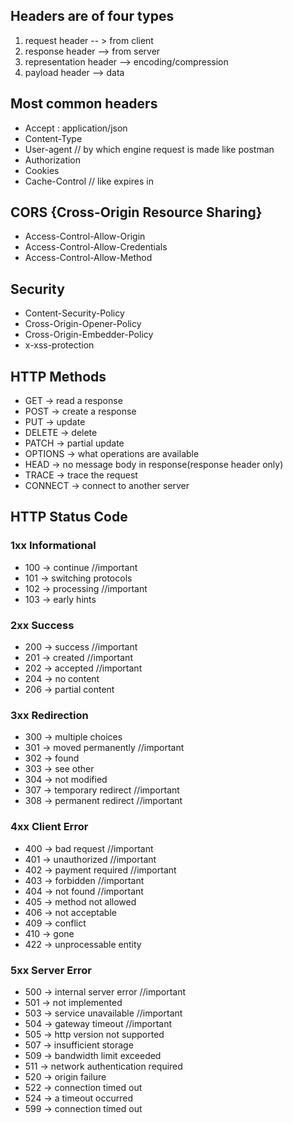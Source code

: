 ## Headers are of four types 
1. request header -- > from client
2. response header --> from server
3. representation header --> encoding/compression
4. payload header --> data 

## Most common headers
* Accept : application/json
* Content-Type
* User-agent // by which engine request is made like postman
* Authorization
* Cookies
* Cache-Control // like expires in

## CORS {Cross-Origin Resource Sharing}
* Access-Control-Allow-Origin
* Access-Control-Allow-Credentials
* Access-Control-Allow-Method

## Security
* Content-Security-Policy
* Cross-Origin-Opener-Policy
* Cross-Origin-Embedder-Policy
* x-xss-protection

## HTTP Methods
* GET -> read a response
* POST -> create a response
* PUT -> update
* DELETE -> delete
* PATCH -> partial update
* OPTIONS -> what operations are available
* HEAD -> no message body in response(response header only)
* TRACE -> trace the request
* CONNECT -> connect to another server

## HTTP Status Code
### 1xx Informational
* 100 -> continue //important
* 101 -> switching protocols
* 102 -> processing //important
* 103 -> early hints

### 2xx Success
* 200 -> success //important
* 201 -> created //important
* 202 -> accepted //important
* 204 -> no content
* 206 -> partial content

### 3xx Redirection
* 300 -> multiple choices
* 301 -> moved permanently //important
* 302 -> found
* 303 -> see other
* 304 -> not modified
* 307 -> temporary redirect //important
* 308 -> permanent redirect //important

### 4xx Client Error
* 400 -> bad request //important
* 401 -> unauthorized //important
* 402 -> payment required //important
* 403 -> forbidden //important
* 404 -> not found //important
* 405 -> method not allowed
* 406 -> not acceptable
* 409 -> conflict
* 410 -> gone
* 422 -> unprocessable entity

### 5xx Server Error
* 500 -> internal server error //important
* 501 -> not implemented
* 503 -> service unavailable //important
* 504 -> gateway timeout //important
* 505 -> http version not supported
* 507 -> insufficient storage
* 509 -> bandwidth limit exceeded
* 511 -> network authentication required
* 520 -> origin failure
* 522 -> connection timed out
* 524 -> a timeout occurred
* 599 -> connection timed out
